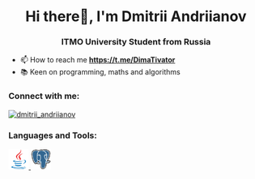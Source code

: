 <h1 align="center">Hi there👋, I'm Dmitrii Andriianov</h1>
<h3 align="center">ITMO University Student from Russia</h3>

- 📫 How to reach me **https://t.me/DimaTivator**
- 📚 Keen on programming, maths and algorithms

<h3 align="left">Connect with me:</h3>
<p align="left">
<a href="https://codeforces.com/profile/dmitrii_andriianov" target="blank"><img align="center" src="https://raw.githubusercontent.com/rahuldkjain/github-profile-readme-generator/master/src/images/icons/Social/codeforces.svg" alt="dmitrii_andriianov" height="30" width="40" /></a>
  
</p>

<h3 align="left">Languages and Tools:</h3>
<p align="left">
  <a href="https://www.java.com" target="_blank" rel="noreferrer">
    <img src="https://raw.githubusercontent.com/devicons/devicon/master/icons/java/java-original.svg" alt="java" width="40" height="40"/>
  </a>
  <a href="https://www.postgresql.org" target="_blank" rel="noreferrer">
    <img src="https://raw.githubusercontent.com/devicons/devicon/master/icons/postgresql/postgresql-original.svg" alt="postgresql" width="40" height="40"/>
  </a>
</p>
